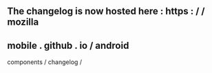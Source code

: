 The
changelog
is
now
hosted
here
:
https
:
/
/
mozilla
-
mobile
.
github
.
io
/
android
-
components
/
changelog
/

